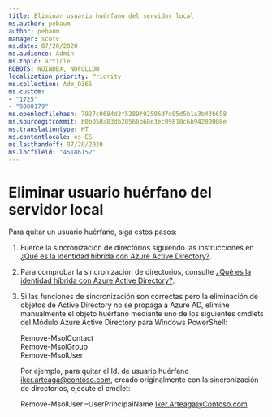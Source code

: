 ```yaml
---
title: Eliminar usuario huérfano del servidor local
ms.author: pebaum
author: pebaum
manager: scotv
ms.date: 07/20/2020
ms.audience: Admin
ms.topic: article
ROBOTS: NOINDEX, NOFOLLOW
localization_priority: Priority
ms.collection: Adm_O365
ms.custom:
- "1725"
- "9000179"
ms.openlocfilehash: 7927c0684d2f5289f92506d7d05d5b1a3b43b658
ms.sourcegitcommit: b0b050a83db28566b68e3ec09810c6b94280008e
ms.translationtype: HT
ms.contentlocale: es-ES
ms.lasthandoff: 07/20/2020
ms.locfileid: "45186152"
---
```

# <a name="delete-orphaned-user-from-on-premises-server"></a>Eliminar usuario huérfano del servidor local

Para quitar un usuario huérfano, siga estos pasos:

1. Fuerce la sincronización de directorios siguiendo las instrucciones en [¿Qué es la identidad híbrida con Azure Active Directory?](https://technet.microsoft.com/library/jj151771.aspx#bkmk_synchronizedirectories).

2. Para comprobar la sincronización de directorios, consulte [¿Qué es la identidad híbrida con Azure Active Directory?](https://technet.microsoft.com/library/jj151797.aspx).

3. Si las funciones de sincronización son correctas pero la eliminación de objetos de Active Directory no se propaga a Azure AD, elimine manualmente el objeto huérfano mediante uno de los siguientes cmdlets del Módulo Azure Active Directory para Windows PowerShell:

    Remove-MsolContact  
    Remove-MsolGroup  
    Remove-MsolUser

    Por ejemplo, para quitar el Id. de usuario huérfano iker.arteaga@contoso.com, creado originalmente con la sincronización de directorios, ejecute el cmdlet:

    Remove-MsolUser –UserPrincipalName Iker.Arteaga@Contoso.com